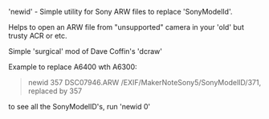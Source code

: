 'newid' - Simple utility for Sony ARW files to replace 'SonyModelId'.

Helps to open an ARW file from "unsupported" camera in your 'old' but
trusty ACR or etc.

Simple 'surgical' mod of Dave Coffin's 'dcraw'

Example to replace A6400 wth A6300:

>newid 357 DSC07946.ARW
>/EXIF/MakerNoteSony5/SonyModelID/371, replaced by 357

to see all the SonyModelID's, run 'newid 0'

